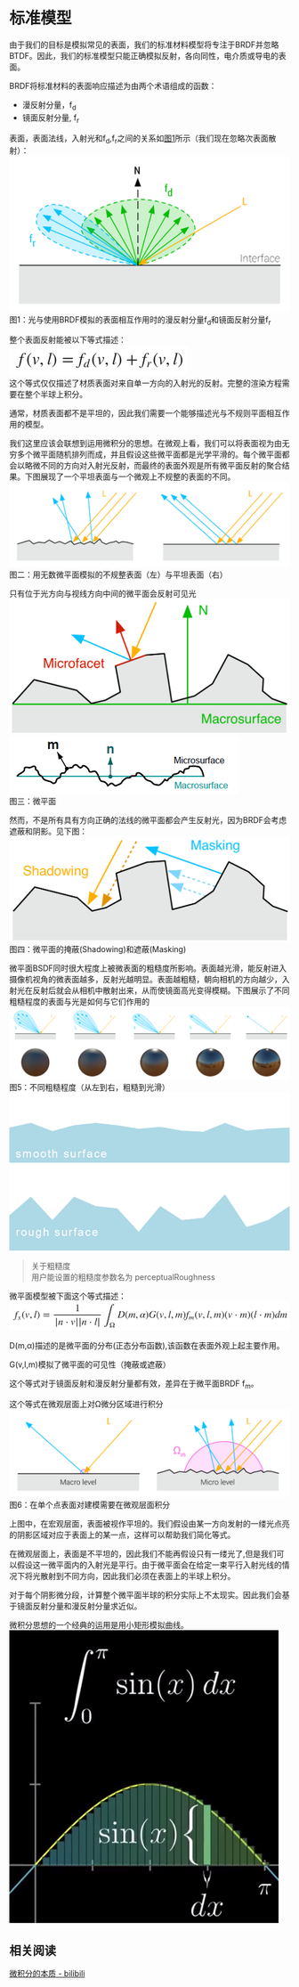 # 标准模型
由于我们的目标是模拟常见的表面，我们的标准材料模型将专注于BRDF并忽略BTDF。因此，我们的标准模型只能正确模拟反射，各向同性，电介质或导电的表面。

BRDF将标准材料的表面响应描述为由两个术语组成的函数：
- 漫反射分量，f<sub>d</sub>
- 镜面反射分量, f<sub>r</sub>

表面，表面法线，入射光和f<sub>d</sub>,f<sub>r</sub>之间的关系如[图1](figure_1)所示（我们现在忽略次表面散射）：
![figure_1](../../assets/material/4.1/diagram_fr_fd.png)
图1：光与使用BRDF模拟的表面相互作用时的漫反射分量f<sub>d</sub>和镜面反射分量f<sub>r</sub>

整个表面反射能被以下等式描述：  
![fd_fr](../../assets/material/4.1/formula/fd_fr.png)  
这个等式仅仅描述了材质表面对来自单一方向的入射光的反射。完整的渲染方程需要在整个半球上积分。

通常，材质表面都不是平坦的，因此我们需要一个能够描述光与不规则平面相互作用的模型。

我们这里应该会联想到运用微积分的思想。在微观上看，我们可以将表面视为由无穷多个微平面随机排列而成，并且假设这些微平面都是光学平滑的。每个微平面都会以略微不同的方向对入射光反射，而最终的表面外观是所有微平面反射的聚合结果。下图展现了一个平坦表面与一个微观上不规整的表面的不同。
![diagram_microfacet](../../assets/material/4.1/diagram_microfacet.png)  
图二：用无数微平面模拟的不规整表面（左）与平坦表面（右）

只有位于光方向与视线方向中间的微平面会反射可见光
![diagram_macrosurface](../../assets/material/4.1/diagram_macrosurface.png)  
![diagram_macrosurface2](../../assets/material/4.1/diagram_macrosurface2.png)  
图三：微平面

然而，不是所有具有方向正确的法线的微平面都会产生反射光，因为BRDF会考虑遮蔽和阴影。见下图：
![diagram_shadowing_masking](../../assets/material/4.1/diagram_shadowing_masking.png) 
图四：微平面的掩蔽(Shadowing)和遮蔽(Masking)

微平面BSDF同时很大程度上被微表面的粗糙度所影响。表面越光滑，能反射进入摄像机视角的微表面越多，反射光越明显。表面越粗糙，朝向相机的方向越少，入射光在反射后就会从相机中散射出来，从而使镜面高光变得模糊。下图展示了不同粗糙程度的表面与光是如何与它们作用的
![diagram_roughness](../../assets/material/4.1/diagram_roughness.png) 
图5：不同粗糙程度（从左到右，粗糙到光滑）
![rough_smooth](../../assets/material/4.1/rough_smooth.png) 

> 关于粗糙度  
> 用户能设置的粗糙度参数名为 perceptualRoughness

微平面模型被下面这个等式描述：
![microfacet](../../assets/material/4.1/formula/microfacet.png) 


D(m,α)描述的是微平面的分布(正态分布函数),该函数在表面外观上起主要作用。

G(v,l,m)模拟了微平面的可见性（掩蔽或遮蔽）

这个等式对于镜面反射和漫反射分量都有效，差异在于微平面BRDF f<sub>m</sub>。

这个等式在微观层面上对Ω微分区域进行积分
![diagram_micro_vs_macro](../../assets/material/4.1/diagram_micro_vs_macro.png) 
图6：在单个点表面对建模需要在微观层面积分

上图中，在宏观层面，表面被视作平坦的。我们假设由某一方向发射的一缕光点亮的阴影区域对应于表面上的某一点，这样可以帮助我们简化等式。

在微观层面上，表面是不平坦的，因此我们不能再假设只有一缕光了,但是我们可以假设这一微平面内的入射光是平行。由于微平面会在给定一束平行入射光线的情况下将光散射到不同方向，因此我们必须在表面上的半球上积分。

对于每个阴影微分段，计算整个微平面半球的积分实际上不太现实。因此我们会基于镜面反射分量和漫反射分量求近似。

微积分思想的一个经典的运用是用小矩形模拟曲线。
![calculus](../../assets/material/4.1/calculus.png) 

## 相关阅读
[微积分的本质 - bilibili](https://www.bilibili.com/video/av24325548/?p=8)